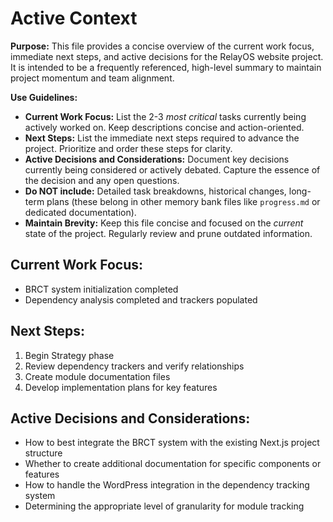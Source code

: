 # Active Context

**Purpose:** This file provides a concise overview of the current work focus, immediate next steps, and active decisions for the RelayOS website project. It is intended to be a frequently referenced, high-level summary to maintain project momentum and team alignment.

**Use Guidelines:**
- **Current Work Focus:**  List the 2-3 *most critical* tasks currently being actively worked on. Keep descriptions concise and action-oriented.
- **Next Steps:**  List the immediate next steps required to advance the project. Prioritize and order these steps for clarity.
- **Active Decisions and Considerations:** Document key decisions currently being considered or actively debated. Capture the essence of the decision and any open questions.
- **Do NOT include:** Detailed task breakdowns, historical changes, long-term plans (these belong in other memory bank files like `progress.md` or dedicated documentation).
- **Maintain Brevity:** Keep this file concise and focused on the *current* state of the project. Regularly review and prune outdated information.

## Current Work Focus:

- BRCT system initialization completed
- Dependency analysis completed and trackers populated

## Next Steps:

1. Begin Strategy phase
2. Review dependency trackers and verify relationships
3. Create module documentation files
4. Develop implementation plans for key features

## Active Decisions and Considerations:

- How to best integrate the BRCT system with the existing Next.js project structure
- Whether to create additional documentation for specific components or features
- How to handle the WordPress integration in the dependency tracking system
- Determining the appropriate level of granularity for module tracking
